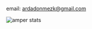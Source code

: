 email: ardadonmezk@gmail.com


![amper stats](https://github-readme-stats.vercel.app/api?username=Katredit&show_icons=true&theme=dark)
